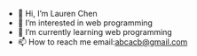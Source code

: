 - 👋 Hi, I’m Lauren Chen
- 👀 I’m interested in web programming
- 🌱 I’m currently learning web programming
- 📫 How to reach me email:abcacb@gmail.com

<!---
Lauren7202000/Lauren7202000 is a ✨ special ✨ repository because its `README.md` (this file) appears on your GitHub profile.
You can click the Preview link to take a look at your changes.
--->
